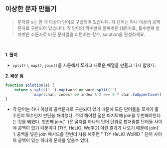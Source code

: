 ## 이상한 문자 만들기
> 문자열 s는 한 개 이상의 단어로 구성되어 있습니다. 각 단어는 하나 이상의 공백문자로 구분되어 있습니다. 각 단어의 짝수번째 알파벳은 대문자로, 홀수번째 알파벳은 소문자로 바꾼 문자열을 리턴하는 함수, solution을 완성하세요.
<br>

**1. 풀이**

- `split()`, `map()`, `join()`을 사용해서 쪼개고 새로운 배열을 만들고 다시 합쳤다.

**2. 배운 점**
```javascript
function solution(s) {
    return s.split(' ').map(word => word.split('')
            .map((char, index) => index % 2 === 0 ? char.toUpperCase() : char.toLowerCase()).join('')).join(' ');
}
```
- 각 단어는 하나 이상의 공백문자로 구분되어 있기 때문에 모든 단어들을 쪼개어 홀수인지 짝수인지 판단을 해야했다. 주의 해야할 점은 마지막에 join을 두번해야한다는 것을 배웠다. 첫번째 join(' ')은 글자를 하나의 단어 단위로 합쳐줄뿐 단어들 사이에 공백이 없기 때문이다 [TrY, HeLiO, WoRlD] 이런 결과가 나오기 때문에 join('  ') 공백을 넣은 join 메서드를 한번더 사용 해주면 " TrY HeLiO WoRlD " 단어 사이의 공백이 있는 하나의 문자를 얻을수 있다.